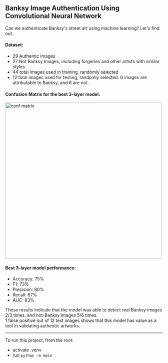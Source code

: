 ## Banksy Image Authentication Using Convolutional Neural Network
Can we authenticate Banksy's street art using machine learning? Let's find out.

#### Dataset:
- 29 Authentic Images
- 27 Not Banksy Images, including forgeries and other artists with similar styles
- 44 total images used in training, randomly selected
- 12 total images used for testing, randomly selected. 6 images are attributable to Banksy, and 6 are not.

#### Confusion Matrix for the best 3-layer model:
<img width="500" alt="conf matrix" src="https://github.com/user-attachments/assets/82ecbd72-2a02-40c4-8f03-35a01a387876" />

#### Best 3-layer model performance:
- Accuracy: 75%
- F1: 73%
- Precision: 80%
- Recall: 67%
- AUC: 83%

These results indicate that the model was able to detect real Banksy images 2/3 times, and not-Banksy images 5/6 times.  
1 false positive out of 12 test images shows that this model has value as a tool in validating authentic artworks.

---
To run this project, from the root:
- activate .venv
- run `python -m main`
